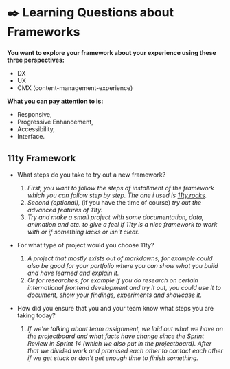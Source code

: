 # ✒️ Learning Questions about Frameworks

###
**You want to explore your framework about your experience using these three perspectives:**
- DX
- UX
- CMX (content-management-experience)  

**What you can pay attention to is:**
- Responsive,
- Progressive Enhancement,
- Accessibility,
- Interface.

## 11ty Framework
- What steps do you take to try out a new framework?
  1. *First, you want to follow the steps of installment of the framework which you can follow step by step. The one i used is [11ty.rocks](https://11ty.rocks/posts/create-your-first-basic-11ty-website/#run-the-develop-server).*
  2. *Second (optional),* (if you have the time of course) *try out the advanced features of 11ty.*
  3. *Try and make a small project with some documentation, data, animation and etc. to give a feel if 11ty is a nice framework to work with or if something lacks or isn't clear.*

- For what type of project would you choose 11ty?
  1. *A project that mostly exists out of markdowns, for example could also be good for your portfolio where you can show what you build and have learned and explain it.*
  2. *Or for researches, for example if you do research on certain international frontend development and try it out, you could use it to document, show your findings, experiments and showcase it.*

- How did you ensure that you and your team know what steps you are taking today?
  1. *If we're talking about team assignment, we laid out what we have on the projectboard and what facts have change since the Sprint Review in Sprint 14 (which we also put in the projectboard). After that we divided work and promised each other to contact each other if we get stuck or don't get enough time to finish something.*
